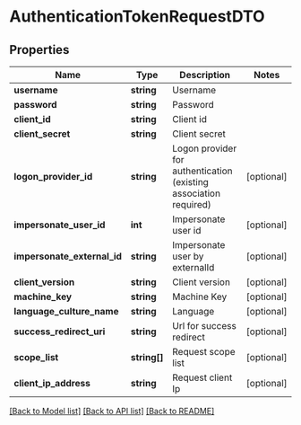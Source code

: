 # AuthenticationTokenRequestDTO

## Properties
Name | Type | Description | Notes
------------ | ------------- | ------------- | -------------
**username** | **string** | Username | 
**password** | **string** | Password | 
**client_id** | **string** | Client id | 
**client_secret** | **string** | Client secret | 
**logon_provider_id** | **string** | Logon provider for authentication (existing association required) | [optional] 
**impersonate_user_id** | **int** | Impersonate user id | [optional] 
**impersonate_external_id** | **string** | Impersonate user by externalId | [optional] 
**client_version** | **string** | Client version | [optional] 
**machine_key** | **string** | Machine Key | [optional] 
**language_culture_name** | **string** | Language | [optional] 
**success_redirect_uri** | **string** | Url for success redirect | [optional] 
**scope_list** | **string[]** | Request scope list | [optional] 
**client_ip_address** | **string** | Request client Ip | [optional] 

[[Back to Model list]](../README.md#documentation-for-models) [[Back to API list]](../README.md#documentation-for-api-endpoints) [[Back to README]](../README.md)


